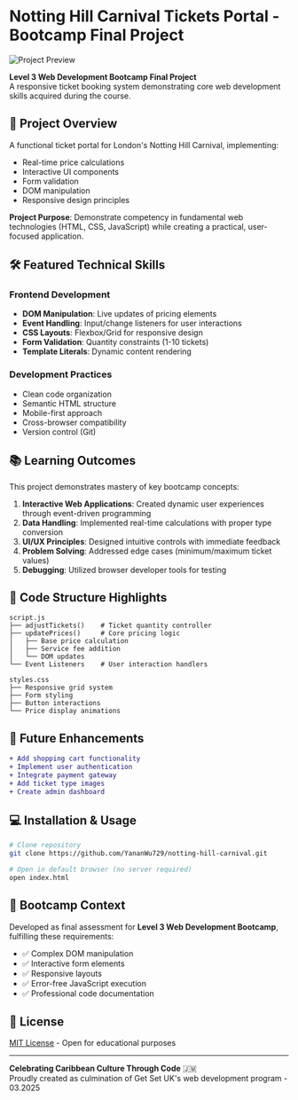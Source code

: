 # Notting Hill Carnival Tickets Portal - Bootcamp Final Project

![Project Preview](src/images/project-preview.png) 

**Level 3 Web Development Bootcamp Final Project**  
A responsive ticket booking system demonstrating core web development skills acquired during the course.

## 🚀 Project Overview
A functional ticket portal for London's Notting Hill Carnival, implementing:
- Real-time price calculations
- Interactive UI components
- Form validation
- DOM manipulation
- Responsive design principles

**Project Purpose**: Demonstrate competency in fundamental web technologies (HTML, CSS, JavaScript) while creating a practical, user-focused application.

## 🛠️ Featured Technical Skills
### Frontend Development
- **DOM Manipulation**: Live updates of pricing elements
- **Event Handling**: Input/change listeners for user interactions
- **CSS Layouts**: Flexbox/Grid for responsive design
- **Form Validation**: Quantity constraints (1-10 tickets)
- **Template Literals**: Dynamic content rendering

### Development Practices
- Clean code organization
- Semantic HTML structure
- Mobile-first approach
- Cross-browser compatibility
- Version control (Git)

## 📚 Learning Outcomes
This project demonstrates mastery of key bootcamp concepts:
1. **Interactive Web Applications**: Created dynamic user experiences through event-driven programming
2. **Data Handling**: Implemented real-time calculations with proper type conversion
3. **UI/UX Principles**: Designed intuitive controls with immediate feedback
4. **Problem Solving**: Addressed edge cases (minimum/maximum ticket values)
5. **Debugging**: Utilized browser developer tools for testing

## 🧩 Code Structure Highlights
```plaintext
script.js
├── adjustTickets()    # Ticket quantity controller
├── updatePrices()     # Core pricing logic
│   ├── Base price calculation
│   ├── Service fee addition
│   └── DOM updates
└── Event Listeners    # User interaction handlers

styles.css
├── Responsive grid system
├── Form styling
├── Button interactions
└── Price display animations
```

## 🚧 Future Enhancements
```diff
+ Add shopping cart functionality
+ Implement user authentication
+ Integrate payment gateway
+ Add ticket type images
+ Create admin dashboard
```

## 💻 Installation & Usage
```bash
# Clone repository
git clone https://github.com/YananWu729/notting-hill-carnival.git

# Open in default browser (no server required)
open index.html
```

## 📝 Bootcamp Context
Developed as final assessment for **Level 3 Web Development Bootcamp**, fulfilling these requirements:
- ✅ Complex DOM manipulation
- ✅ Interactive form elements
- ✅ Responsive layouts
- ✅ Error-free JavaScript execution
- ✅ Professional code documentation

## 📄 License
[MIT License](LICENSE.md) - Open for educational purposes

---

**Celebrating Caribbean Culture Through Code** 🇯🇲  
Proudly created as culmination of Get Set UK's web development program - 03.2025
 
